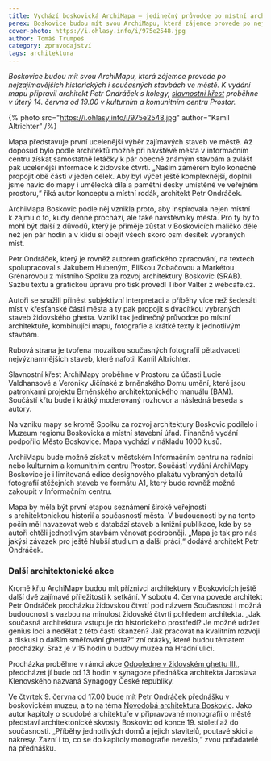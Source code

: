 ```yaml
---
title: Vychází boskovická ArchiMapa – jedinečný průvodce po místní architektuře
perex: Boskovice budou mít svou ArchiMapu, která zájemce provede po nejzajímavějších historických i současných stavbách ve městě.
cover-photo: https://i.ohlasy.info/i/975e2548.jpg
author: Tomáš Trumpeš
category: zpravodajství
tags: architektura
---
```


*Boskovice budou mít svou ArchiMapu, která zájemce provede po nejzajímavějších historických i současných stavbách ve městě. K vydání mapu připravil architekt Petr Ondráček s kolegy, [slavnostní křest](https://www.facebook.com/events/587942579594212) proběhne v úterý 14. června od 19.00 v kulturním a komunitním centru Prostor.*

{% photo src="https://i.ohlasy.info/i/975e2548.jpg" author="Kamil Altrichter" /%}

Mapa představuje první ucelenější výběr zajímavých staveb ve městě. Až doposud bylo podle architektů možné při návštěvě města v informačním centru získat samostatně letáčky k pár obecně známým stavbám a zvlášť pak ucelenější informace k židovské čtvrti. „Naším záměrem bylo konečně propojit obě části v jeden celek. Aby byl výčet ještě komplexnější, doplnili jsme navíc do mapy i umělecká díla a pamětní desky umístěné ve veřejném prostoru,“ říká autor konceptu a místní rodák, architekt Petr Ondráček.

ArchiMapa Boskovic podle něj vznikla proto, aby inspirovala nejen místní k zájmu o to, kudy denně prochází, ale také návštěvníky města. Pro ty by to mohl být další z důvodů, který je přiměje zůstat v Boskovicích maličko déle než jen pár hodin a v klidu si obejít všech skoro osm desítek vybraných míst.

Petr Ondráček, který je rovněž autorem grafického zpracování, na textech spolupracoval s Jakubem Hubeným, Eliškou Zobačovou a Markétou Grénarovou z místního Spolku za rozvoj architektury Boskovic (SRAB). Sazbu textu a grafickou úpravu pro tisk provedl Tibor Valter z webcafe.cz.

Autoři se snažili přinést subjektivní interpretaci a příběhy více než šedesáti míst v křesťanské části města a ty pak propojit s dvacítkou vybraných staveb židovského ghetta. Vznikl tak jedinečný průvodce po místní architektuře, kombinující mapu, fotografie a krátké texty k jednotlivým stavbám.

Rubová strana je tvořena mozaikou současných fotografií pětadvaceti nejvýznamnějších staveb, které nafotil Kamil Altrichter.

Slavnostní křest ArchiMapy proběhne v Prostoru za účasti Lucie Valdhansové a Veroniky Jičínské z brněnského Domu umění, které jsou patronkami projektu Brněnského architektonického manuálu (BAM). Součástí křtu bude i krátký moderovaný rozhovor a následná beseda s autory.

Na vzniku mapy se kromě Spolku za rozvoj architektury Boskovic podílelo i Muzeum regionu Boskovicka a místní stavební úřad. Finančně vydání podpořilo Město Boskovice. Mapa vychází v nákladu 1000 kusů.

ArchiMapu bude možné získat v městském Informačním centru na radnici nebo kulturním a komunitním centru Prostor. Součástí vydání ArchiMapy Boskovice je i limitovaná edice designového plakátu vybraných detailů fotografií stěžejních staveb ve formátu A1, který bude rovněž možné zakoupit v Informačním centru.

Mapa by měla být první etapou seznámení široké veřejnosti s architektonickou historií a současností města. V budoucnosti by na tento počin měl navazovat web s databází staveb a knižní publikace, kde by se autoři chtěli jednotlivým stavbám věnovat podrobněji. „Mapa je tak pro nás jakýsi závazek pro ještě hlubší studium a další práci,“ dodává architekt Petr Ondráček.

### Další architektonické akce 

Kromě křtu ArchiMapy budou mít příznivci architektury v Boskovicích ještě další dvě zajímavé příležitosti k setkání. V sobotu 4. června povede architekt Petr Ondráček procházku židovskou čtvrtí pod názvem Současnost i možná budoucnost s vazbou na minulost židovské čtvrti pohledem architekta. „Jak současná architektura vstupuje do historického prostředí? Je možné udržet genius loci a nedělat z této části skanzen? Jak pracovat na kvalitním rozvoji a diskusi o dalším směřování ghetta?“ zní otázky, které budou tématem procházky. Sraz je v 15 hodin u budovy muzea na Hradní ulici. 

Procházka proběhne v rámci akce [Odpoledne v židovském ghettu III.](https://www.facebook.com/events/503569511547376), předcházet jí bude od 13 hodin v synagoze přednáška architekta Jaroslava Klenovského nazvaná Synagogy České republiky.

Ve čtvrtek 9. června od 17.00 bude mít Petr Ondráček přednášku v boskovickém muzeu, a to na téma [Novodobá architektura Boskovic](https://www.muzeum-boskovicka.cz/novodoba-architektura-boskovic). Jako autor kapitoly o soudobé architektuře v připravované monografii o městě představí architektonické skvosty Boskovic od konce 19. století až do současnosti. „Příběhy jednotlivých domů a jejich stavitelů, poutavé skici a nákresy. Zazní i to, co se do kapitoly monografie nevešlo,“ zvou pořadatelé na přednášku.